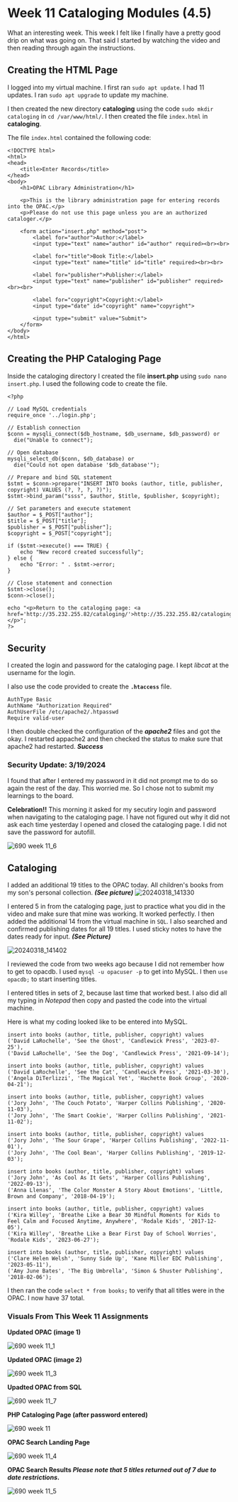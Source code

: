 # Week 11 Cataloging Modules (4.5)

What an interesting week. This week I felt like I finally have a pretty good drip on what was going on.
That said I started by watching the video and then reading through again the instructions. 

## Creating the HTML Page
I logged into my virtual machine. I first ran `sudo apt update`. I had 11 updates. I ran `sudo apt upgrade` to update my machine.

I then created the new directory **cataloging** using the code `sudo mkdir cataloging` in `cd /var/www/html/`.
I then created the file `index.html` in **cataloging**.

The file `index.html` contained the following code:
```
<!DOCTYPE html>
<html>
<head>
    <title>Enter Records</title>
</head>
<body>
    <h1>OPAC Library Administration</h1>

    <p>This is the library administration page for entering records into the OPAC.</p>
    <p>Please do not use this page unless you are an authorized cataloger.</p>

    <form action="insert.php" method="post">
        <label for="author">Author:</label>
        <input type="text" name="author" id="author" required><br><br>

        <label for="title">Book Title:</label>
        <input type="text" name="title" id="title" required><br><br>

        <label for="publisher">Publisher:</label>
        <input type="text" name="publisher" id="publisher" required><br><br>

        <label for="copyright">Copyright:</label>
        <input type="date" id="copyright" name="copyright">

        <input type="submit" value="Submit">
    </form>
</body>
</html>
```

## Creating the PHP Cataloging Page
Inside the cataloging directory I created the file **insert.php** using `sudo nano insert.php`. I used the following code to create the file.

```
<?php

// Load MySQL credentials
require_once '../login.php';

// Establish connection
$conn = mysqli_connect($db_hostname, $db_username, $db_password) or
  die("Unable to connect");

// Open database
mysqli_select_db($conn, $db_database) or
  die("Could not open database '$db_database'");

// Prepare and bind SQL statement
$stmt = $conn->prepare("INSERT INTO books (author, title, publisher, copyright) VALUES (?, ?, ?, ?)");
$stmt->bind_param("ssss", $author, $title, $publisher, $copyright);

// Set parameters and execute statement
$author = $_POST["author"];
$title = $_POST["title"];
$publisher = $_POST["publisher"];
$copyright = $_POST["copyright"];

if ($stmt->execute() === TRUE) {
    echo "New record created successfully";
} else {
    echo "Error: " . $stmt->error;
}

// Close statement and connection
$stmt->close();
$conn->close();

echo "<p>Return to the cataloging page: <a href='http://35.232.255.82/cataloging/'>http://35.232.255.82/cataloging/</a></p>";
?>
```

## Security 
I created the login and password for the cataloging page. I kept *libcat* at the username for the login. 

I also use the code provided to create the **`.htaccess`** file.

```
AuthType Basic
AuthName "Authorization Required"
AuthUserFile /etc/apache2/.htpasswd
Require valid-user
```

I then double checked the configuration of the ***apache2*** files and got the okay. I restarted appache2 and then checked the status to make sure that apache2 had restarted. ***Success***

### Security Update: 3/19/2024

I found that after I entered my password in it did not prompt me to do so again the rest of the day. This worried me. So I chose not to submit my learnings to the board. 

**Celebration!!** This morning it asked for my secutiry login and password when navigating to the cataloging page. I have not figured out why it did not ask each time yesterday I opened and closed the cataloging page. I did not save the password for autofill. 

![690 week 11_6](https://github.com/JConley1344/SysLib690/assets/157387139/153ac792-9d87-422b-a2ad-fbea2c7123a5)

## Cataloging
I added an additional 19 titles to the OPAC today. All children's books from my son's personal collection. ***(See picture)*** 
![20240318_141330](https://github.com/JConley1344/SysLib690/assets/157387139/8530d5fc-85c3-4dab-a5cc-8a22125a2cd2)

I entered 5 in from the cataloging page, just to practice what you did in the video and make sure that mine was working. It worked perfectly. I then added the additional 14 from the virtual machine in `SQL`. I also searched and confirmed publishing dates for all 19 titles. I used sticky notes to have the dates ready for input. ***(See Picture)***

![20240318_141402](https://github.com/JConley1344/SysLib690/assets/157387139/1ca051cf-6755-451a-9e6a-ea3aff33b842)

I reviewed the code from two weeks ago because I did not remember how to get to opacdb.
I used `mysql -u opacuser -p` to get into MySQL. I then `use opacdb;` to start inserting titles.

I entered titles in sets of 2, because last time that worked best. I also did all my typing in *Notepad* then copy and pasted the code into the virtual machine.

Here is what my coding looked like to be entered into MySQL. 

```
insert into books (author, title, publisher, copyright) values
('David LaRochelle', 'See the Ghost', 'Candlewick Press', '2023-07-25'),
('David LaRochelle', 'See the Dog', 'Candlewick Press', '2021-09-14');

insert into books (author, title, publisher, copyright) values
('David LaRochelle', 'See the Cat', 'Candlewick Press', '2021-03-30'),
('Angela DiTerlizzi', 'The Magical Yet', 'Hachette Book Group', '2020-04-21');

insert into books (author, title, publisher, copyright) values
('Jory John', 'The Couch Potato', 'Harper Collins Publishing', '2020-11-03'),
('Jory John', 'The Smart Cookie', 'Harper Collins Publishing', '2021-11-02');

insert into books (author, title, publisher, copyright) values
('Jory John', 'The Sour Grape', 'Harper Collins Publishing', '2022-11-01'),
('Jory John', 'The Cool Bean', 'Harper Collins Publishing', '2019-12-03');

insert into books (author, title, publisher, copyright) values
('Jory John', 'As Cool As It Gets', 'Harper Collins Publishing', '2022-09-13'),
('Anna Llenas', 'The Color Monster A Story About Emotions', 'Little, Brown and Company', '2018-04-19');

insert into books (author, title, publisher, copyright) values
('Kira Willey', 'Breathe Like a Bear 30 Mindful Moments for Kids to Feel Calm and Focused Anytime, Anywhere', 'Rodale Kids', '2017-12-05'),
('Kira Willey', 'Breathe Like a Bear First Day of School Worries', 'Rodale Kids', '2023-06-27');

insert into books (author, title, publisher, copyright) values
('Clare Helen Welsh', 'Sunny Side Up', 'Kane Miller EDC Publishing', '2023-05-11'),
('Amy June Bates', 'The Big Umbrella', 'Simon & Shuster Publishing', '2018-02-06');
```
I then ran the code `select * from books;` to verify that all titles were in the OPAC. I now have 37 total. 

### Visuals From This Week 11 Assignments
**Updated OPAC (image 1)**

![690 week 11_1](https://github.com/JConley1344/SysLib690/assets/157387139/0a9c2c3a-caf5-43f0-8783-8e69f84700af)

**Updated OPAC (image 2)**

![690 week 11_3](https://github.com/JConley1344/SysLib690/assets/157387139/aa711c7c-14ed-46e2-89a6-fc44be0275c8)

**Upadted OPAC from SQL**

![690 week 11_7](https://github.com/JConley1344/SysLib690/assets/157387139/b5a0ab1b-0ed5-4e91-81eb-68ce72b580c7)

**PHP Cataloging Page (after password entered)**

![690 week 11](https://github.com/JConley1344/SysLib690/assets/157387139/1db3a336-1369-4e2f-8f9e-086c9a520382)

**OPAC Search Landing Page**

![690 week 11_4](https://github.com/JConley1344/SysLib690/assets/157387139/125e826a-6354-43b7-a312-47e3cdfc2356)

**OPAC Search Results *Please note that 5 titles returned out of 7 due to date restrictions*.**

![690 week 11_5](https://github.com/JConley1344/SysLib690/assets/157387139/68e5bc50-f387-4ad4-a2e3-c3aeda3ed3f5)




